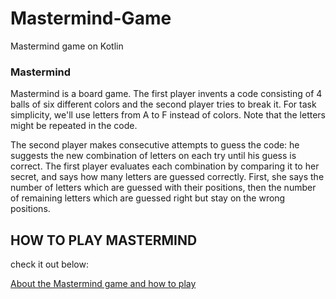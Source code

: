 # Mastermind-Game
Mastermind game on Kotlin
### Mastermind

Mastermind is a board game. The first player invents a code consisting of 4 balls of six different colors and the second player tries to break it. For task simplicity, we'll use letters from A to F instead of colors. Note that the letters might be repeated in the code.

The second player makes consecutive attempts to guess the code: he suggests the new combination of letters on each try until his guess is correct. The first player evaluates each combination by comparing it to her secret, and says how many letters are guessed correctly. First, she says the number of letters which are guessed with their positions, then the number of remaining letters which are guessed right but stay on the wrong positions.

## HOW TO PLAY MASTERMIND
check it out below:

[About the Mastermind game and how to play](https://en.wikipedia.org/wiki/Mastermind_(board_game))


